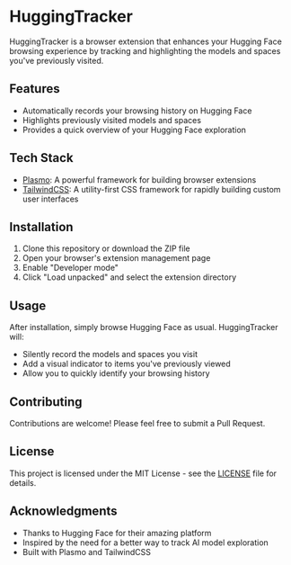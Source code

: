 # HuggingTracker

HuggingTracker is a browser extension that enhances your Hugging Face browsing experience by tracking and highlighting the models and spaces you've previously visited.

## Features

- Automatically records your browsing history on Hugging Face
- Highlights previously visited models and spaces
- Provides a quick overview of your Hugging Face exploration

## Tech Stack

- [Plasmo](https://www.plasmo.com/): A powerful framework for building browser extensions
- [TailwindCSS](https://tailwindcss.com/): A utility-first CSS framework for rapidly building custom user interfaces

## Installation

1. Clone this repository or download the ZIP file
2. Open your browser's extension management page
3. Enable "Developer mode"
4. Click "Load unpacked" and select the extension directory

## Usage

After installation, simply browse Hugging Face as usual. HuggingTracker will:

- Silently record the models and spaces you visit
- Add a visual indicator to items you've previously viewed
- Allow you to quickly identify your browsing history

## Contributing

Contributions are welcome! Please feel free to submit a Pull Request.

## License

This project is licensed under the MIT License - see the [LICENSE](LICENSE) file for details.

## Acknowledgments

- Thanks to Hugging Face for their amazing platform
- Inspired by the need for a better way to track AI model exploration
- Built with Plasmo and TailwindCSS